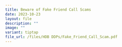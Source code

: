 ```yaml
---
title: Beware of Fake Friend Call Scams
date: 2023-10-23
layout: file
description: ""
image: ""
variant: tiptap
file_url: /files/HDB DDPs/Fake_Friend_Call_Scam.pdf
---
```

